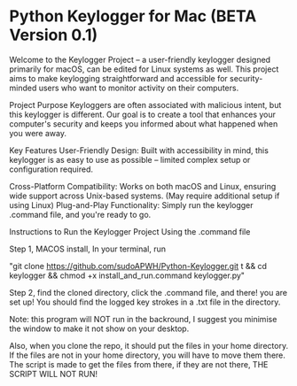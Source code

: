 # Python Keylogger for Mac (BETA Version 0.1)
 
 Welcome to the Keylogger Project – a user-friendly keylogger designed primarily for macOS, can be edited for Linux systems as well. This project aims to make keylogging straightforward and accessible for security-minded users who want to monitor activity on their computers.

Project Purpose
Keyloggers are often associated with malicious intent, but this keylogger is different. Our goal is to create a tool that enhances your computer's security and keeps you informed about what happened when you were  away. 

Key Features
User-Friendly Design: Built with accessibility in mind, this keylogger is as easy to use as possible – limited complex setup or configuration required.

Cross-Platform Compatibility: Works on both macOS and Linux, ensuring wide support across Unix-based systems. (May require additional setup if using Linux) 
Plug-and-Play Functionality: Simply run the keylogger .command file, and you're ready to go. 



Instructions to Run the Keylogger Project Using the .command file

Step 1, MACOS install, In your terminal, run 

"git clone https://github.com/sudoAPWH/Python-Keylogger.git t && cd keylogger && chmod +x install_and_run.command keylogger.py"

Step 2, find the cloned directory, click the .command file, and there! you are set up! You should find the logged key strokes in a .txt file in the directory.

Note: this program will NOT run in the backround, I suggest you minimise the window to make it not show on your desktop. 

Also, when you clone the repo, it should put the files in your home directory. If the files are not in your home directory, you will have to move them there. The script is made to get the files from there, if they are not there, THE SCRIPT WILL NOT RUN!
